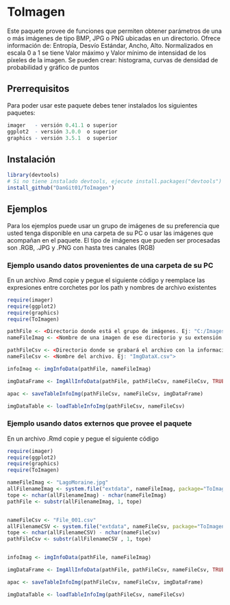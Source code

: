 # ToImagen

Este paquete provee de funciones que permiten obtener parámetros de una o más imágenes de tipo BMP, JPG o PNG ubicadas en un directorio.
Ofrece información de: Entropía, Desvío Estándar, Ancho, Alto.
Normalizados en escala 0 a 1 se tiene Valor máximo y Valor mínimo de intensidad de los píxeles de la imagen.
Se pueden crear: histograma, curvas de densidad de probabilidad y gráfico de puntos


## Prerrequisitos

Para poder usar este paquete debes tener instalados los siguientes paquetes:
```r
imager   - versión 0.41.1 o superior
ggplot2  - versión 3.0.0  o superior
graphics - versión 3.5.1  o superior

```

## Instalación
```r
library(devtools)
# Si no tiene instalado devtools, ejecute install.packages("devtools")
install_github("DanGit01/ToImagen")

```


## Ejemplos
Para los ejemplos puede usar un grupo de imágenes de su preferencia que usted tenga disponible en una carpeta de su PC o usar las imágenes que acompañan en el paquete.
El tipo de imágenes que pueden ser procesadas son .RGB, .JPG y .PNG con hasta tres canales (RGB)


### Ejemplo usando datos provenientes de una carpeta de su PC
En un archivo .Rmd copie y pegue el siguiente código y reemplace las expresiones entre corchetes por los path y nombres de archivo existentes

```r
require(imager) 
require(ggplot2)
require(graphics)
require(ToImagen)

pathFile <- <Directorio donde está el grupo de imágenes. Ej: "C:/Images">
nameFileImag <- <Nombre de una imagen de ese directorio y su extensión. Ej: "Nube.jpg">

pathFileCsv <- <Directorio donde se grabará el archivo con la información. Ej: "C:/scv">
nameFileCsv <- <Nombre del archivo. Ej: "ImgDataX.csv">

infoImag <- imgInfoData(pathFile, nameFileImag)

imgDataFrame <- ImgAllInfoData(pathFile, pathFileCsv, nameFileCsv, TRUE, TRUE)

apac <- saveTableInfoImg(pathFileCsv, nameFileCsv, imgDataFrame)

imgDataTable <- loadTableInfoImg(pathFileCsv, nameFileCsv)

```

### Ejemplo usando datos externos que provee el paquete
En un archivo .Rmd copie y pegue el siguiente código

```r
require(imager) 
require(ggplot2)
require(graphics)
require(ToImagen)

nameFileImag <- "LagoMoraine.jpg"
allFilenameImag <- system.file("extdata", nameFileImag, package="ToImagen", mustWork = TRUE)
tope <- nchar(allFilenameImag) - nchar(nameFileImag)
pathFile <- substr(allFilenameImag, 1, tope)


nameFileCsv <- "File_001.csv"
allFilenameCSV <- system.file("extdata", nameFileCsv, package="ToImagen", mustWork = TRUE)
tope <- nchar(allFilenameCSV) - nchar(nameFileCsv)
pathFileCsv <- substr(allFilenameCSV , 1, tope)


infoImag <- imgInfoData(pathFile, nameFileImag)

imgDataFrame <- ImgAllInfoData(pathFile, pathFileCsv, nameFileCsv, TRUE, TRUE)

apac <- saveTableInfoImg(pathFileCsv, nameFileCsv, imgDataFrame)

imgDataTable <- loadTableInfoImg(pathFileCsv, nameFileCsv)

```
